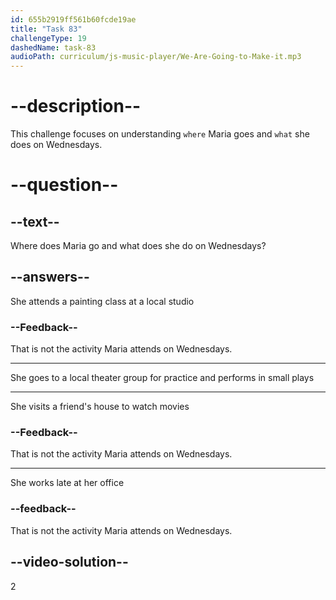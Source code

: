 ```yaml
---
id: 655b2919ff561b60fcde19ae
title: "Task 83"
challengeType: 19
dashedName: task-83
audioPath: curriculum/js-music-player/We-Are-Going-to-Make-it.mp3
---
```


<!--
AUDIO REFERENCE: 
Maria: Then, on Wednesdays, I go to a local theater group. Practice goes until 9 PM. We perform small plays. It's really fun.
-->

# --description--

This challenge focuses on understanding `where` Maria goes and `what` she does on Wednesdays.

# --question--

## --text--

Where does Maria go and what does she do on Wednesdays?

## --answers--

She attends a painting class at a local studio

### --Feedback--

That is not the activity Maria attends on Wednesdays.

---

She goes to a local theater group for practice and performs in small plays

---

She visits a friend's house to watch movies

### --Feedback--

That is not the activity Maria attends on Wednesdays.

---

She works late at her office

### --feedback--

That is not the activity Maria attends on Wednesdays.

## --video-solution--

2
